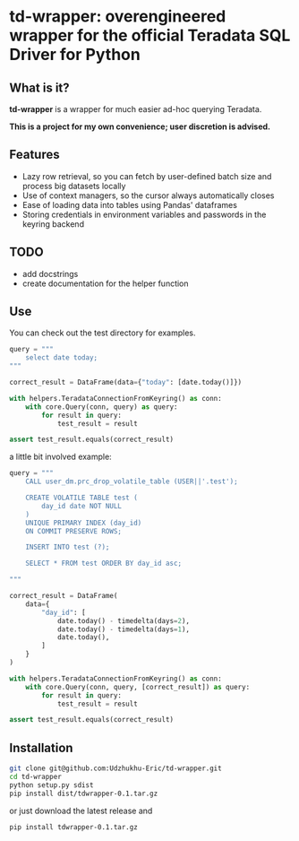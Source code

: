 # td-wrapper: overengineered wrapper for the official Teradata SQL Driver for Python

## What is it?

**td-wrapper** is a wrapper for much easier ad-hoc querying Teradata.

**This is a project for my own convenience; user discretion is advised.**

## Features

- Lazy row retrieval, so you can fetch by user-defined batch size and process big datasets locally
- Use of context managers, so the cursor always automatically closes
- Ease of loading data into tables using Pandas' dataframes
- Storing credentials in environment variables and passwords in the keyring backend

## TODO

- add docstrings
- create documentation for the helper function

## Use

You can check out the test directory for examples.

```python
query = """
    select date today;
"""

correct_result = DataFrame(data={"today": [date.today()]})

with helpers.TeradataConnectionFromKeyring() as conn:
    with core.Query(conn, query) as query:
        for result in query:
            test_result = result

assert test_result.equals(correct_result)
```

a little bit involved example:

```python
query = """
    CALL user_dm.prc_drop_volatile_table (USER||'.test');

    CREATE VOLATILE TABLE test (
        day_id date NOT NULL
    )
    UNIQUE PRIMARY INDEX (day_id)
    ON COMMIT PRESERVE ROWS;

    INSERT INTO test (?);

    SELECT * FROM test ORDER BY day_id asc;

"""

correct_result = DataFrame(
    data={
        "day_id": [
            date.today() - timedelta(days=2),
            date.today() - timedelta(days=1),
            date.today(),
        ]
    }
)

with helpers.TeradataConnectionFromKeyring() as conn:
    with core.Query(conn, query, [correct_result]) as query:
        for result in query:
            test_result = result

assert test_result.equals(correct_result)
```

## Installation

```sh
git clone git@github.com:Udzhukhu-Eric/td-wrapper.git
cd td-wrapper
python setup.py sdist
pip install dist/tdwrapper-0.1.tar.gz
```

or just download the latest release and

```sh
pip install tdwrapper-0.1.tar.gz
```
